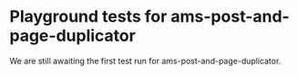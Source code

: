 # Playground tests for ams-post-and-page-duplicator
We are still awaiting the first test run for ams-post-and-page-duplicator.
